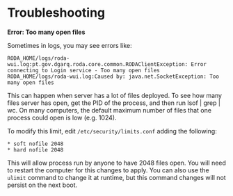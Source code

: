 # Troubleshooting

**Error: Too many open files**

Sometimes in logs, you may see errors like:

```
RODA_HOME/logs/roda-wui.log:pt.gov.dgarq.roda.core.common.RODAClientException: Error connecting to Login service - Too many open files
RODA_HOME/logs/roda-wui.log:Caused by: java.net.SocketException: Too many open files
```

This can happen when server has a lot of files deployed. To see how many files server has open, get the PID of the process, and then run lsof | grep <PID> | wc. On many computers, the default maximum number of files that one process could open is low (e.g. 1024). 

To modify this limit, edit `/etc/security/limits.conf` adding the following:

```
* soft nofile 2048
* hard nofile 2048
```

This will allow process run by anyone to have 2048 files open. You will need to restart the computer for this changes to apply. You can also use the `ulimit` command to change it at runtime, but this command changes will not persist on the next boot.
